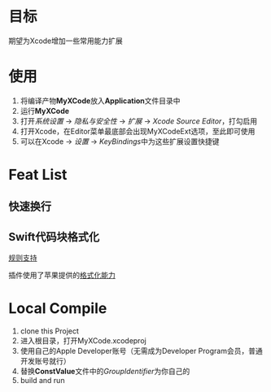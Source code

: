 # 目标

期望为Xcode增加一些常用能力扩展

# 使用

1. 将编译产物**MyXCode**放入**Application**文件目录中
2. 运行**MyXCode**
3. 打开*系统设置* -> *隐私与安全性* -> *扩展* -> *Xcode Source Editor*，打勾启用
4. 打开Xcode，在Editor菜单最底部会出现MyXCodeExt选项，至此即可使用
5. 可以在Xcode -> *设置* -> *KeyBindings*中为这些扩展设置快捷键

# Feat List

## 快速换行

## Swift代码块格式化

[规则支持](https://github.com/apple/swift-format/blob/main/Documentation/Configuration.md)

插件使用了苹果提供的[格式化能力](https://github.com/apple/swift-format/tree/main)

# Local Compile

1. clone this Project
2. 进入根目录，打开MyXCode.xcodeproj
3. 使用自己的Apple Developer账号（无需成为Developer Program会员，普通开发账号就行）
4. 替换**ConstValue**文件中的*GroupIdentifier*为你自己的
5. build and run
